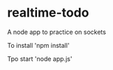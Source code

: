 # realtime-todo
A node app to practice on sockets

To install 
'npm install'

Tpo start 
'node app.js'

